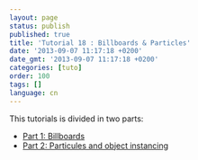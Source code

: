 ```yaml
---
layout: page
status: publish
published: true
title: 'Tutorial 18 : Billboards & Particles'
date: '2013-09-07 11:17:18 +0200'
date_gmt: '2013-09-07 11:17:18 +0200'
categories: [tuto]
order: 100
tags: []
language: cn
---
```

This tutorials is divided in two parts:

- [Part 1: Billboards](./billboards)
- [Part 2: Particules and object instancing](./particles-instancing)

